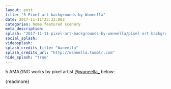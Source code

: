 ```yaml
---
layout: post
title: "5 Pixel art backgrounds by Waneella"
date: 2017-11-11T23:33:00Z
categories: home featured scenery 
meta_description: 
splash: "2017-11-11-pixel-art-backgrounds-by-waneella/pixel-art-backgrounds-by-waneella_splash.png"
social_splash: 
videosplash: 
splash_credits_title: "Waneella"
splash_credits_url: "http://waneella.tumblr.com"
hide_splash: "true"
---
```

<p>5 AMAZING works by pixel artist <a href="https://twitter.com/waneella_" target="_blank">@waneella_</a> below:</p><p>{readmore}</p><p><img data-src="2017-11-11-pixel-art-backgrounds-by-waneella/pixel-art-backgrounds-by-waneella_1.gif"></p><p><img data-src="2017-11-11-pixel-art-backgrounds-by-waneella/pixel-art-backgrounds-by-waneella_2.gif"></p><p><img data-src="2017-11-11-pixel-art-backgrounds-by-waneella/pixel-art-backgrounds-by-waneella_3.gif"></p><p><img data-src="2017-11-11-pixel-art-backgrounds-by-waneella/pixel-art-backgrounds-by-waneella_4.gif"></p><p><img data-src="2017-11-11-pixel-art-backgrounds-by-waneella/pixel-art-backgrounds-by-waneella_5.gif"></p>
